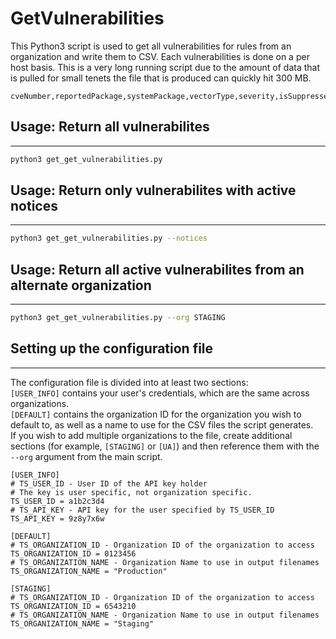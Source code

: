 
#  GetVulnerabilities
This Python3 script is used to get all vulnerabilities for rules from an organization and write them to CSV. Each vulnerabilities is done on a per host basis. This is a very long running script due to the amount of data that is pulled for small tenets the file that is produced can quickly hit 300 MB.

```
cveNumber,reportedPackage,systemPackage,vectorType,severity,isSuppressed,securityNotices,agents,agentId,id,kernelId,instanceType,privateDnsName,privateIpAddress,groups,subnetId,keyName,region,launchTime,imageId,architecture,publicDnsName,publicIpAddress,vpcId,awsProfile,monitored,tags,state,stateCode

```

## Usage: Return all vulnerabilites
---

```bash
python3 get_get_vulnerabilities.py
```

## Usage: Return only vulnerabilites with active notices
---

```bash
python3 get_get_vulnerabilities.py --notices
```


## Usage: Return all active vulnerabilites from an alternate organization
---

```bash
python3 get_get_vulnerabilities.py --org STAGING
```

## Setting up the configuration file
---
The configuration file is divided into at least two sections:  
`[USER_INFO]` contains your user's credentials, which are the same across organizations.  
`[DEFAULT]` contains the organization ID for the organization you wish to default to, as well as a name to use for the CSV files the script generates.  
If you wish to add multiple organizations to the file, create additional sections (for example, `[STAGING]` or `[UA]`) and then reference them with the `--org` argument from the main script.
```
[USER_INFO]
# TS_USER_ID - User ID of the API key holder
# The key is user specific, not organization specific.
TS_USER_ID = a1b2c3d4
# TS_API_KEY - API key for the user specified by TS_USER_ID
TS_API_KEY = 9z8y7x6w

[DEFAULT]
# TS_ORGANIZATION_ID - Organization ID of the organization to access
TS_ORGANIZATION_ID = 0123456
# TS_ORGANIZATION_NAME - Organization Name to use in output filenames
TS_ORGANIZATION_NAME = "Production"

[STAGING]
# TS_ORGANIZATION_ID - Organization ID of the organization to access
TS_ORGANIZATION_ID = 6543210
# TS_ORGANIZATION_NAME - Organization Name to use in output filenames
TS_ORGANIZATION_NAME = "Staging"
```